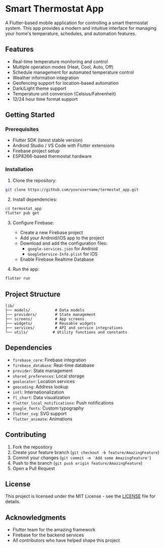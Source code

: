 # Smart Thermostat App

A Flutter-based mobile application for controlling a smart thermostat system. This app provides a modern and intuitive interface for managing your home's temperature, schedules, and automation features.

## Features

- Real-time temperature monitoring and control
- Multiple operation modes (Heat, Cool, Auto, Off)
- Schedule management for automated temperature control
- Weather information integration
- Geofencing support for location-based automation
- Dark/Light theme support
- Temperature unit conversion (Celsius/Fahrenheit)
- 12/24 hour time format support

## Getting Started

### Prerequisites

- Flutter SDK (latest stable version)
- Android Studio / VS Code with Flutter extensions
- Firebase project setup
- ESP8266-based thermostat hardware

### Installation

1. Clone the repository:
```bash
git clone https://github.com/yourusername/termostat_app.git
```

2. Install dependencies:
```bash
cd termostat_app
flutter pub get
```

3. Configure Firebase:
   - Create a new Firebase project
   - Add your Android/iOS app to the project
   - Download and add the configuration files:
     - `google-services.json` for Android
     - `GoogleService-Info.plist` for iOS
   - Enable Firebase Realtime Database

4. Run the app:
```bash
flutter run
```

## Project Structure

```
lib/
├── models/           # Data models
├── providers/        # State management
├── screens/          # App screens
├── widgets/          # Reusable widgets
├── services/         # API and service integrations
└── utils/           # Utility functions and constants
```

## Dependencies

- `firebase_core`: Firebase integration
- `firebase_database`: Real-time database
- `provider`: State management
- `shared_preferences`: Local storage
- `geolocator`: Location services
- `geocoding`: Address lookup
- `intl`: Internationalization
- `fl_chart`: Data visualization
- `flutter_local_notifications`: Push notifications
- `google_fonts`: Custom typography
- `flutter_svg`: SVG support
- `flutter_animate`: Animations

## Contributing

1. Fork the repository
2. Create your feature branch (`git checkout -b feature/AmazingFeature`)
3. Commit your changes (`git commit -m 'Add some AmazingFeature'`)
4. Push to the branch (`git push origin feature/AmazingFeature`)
5. Open a Pull Request

## License

This project is licensed under the MIT License - see the [LICENSE](LICENSE) file for details.

## Acknowledgments

- Flutter team for the amazing framework
- Firebase for the backend services
- All contributors who have helped shape this project
